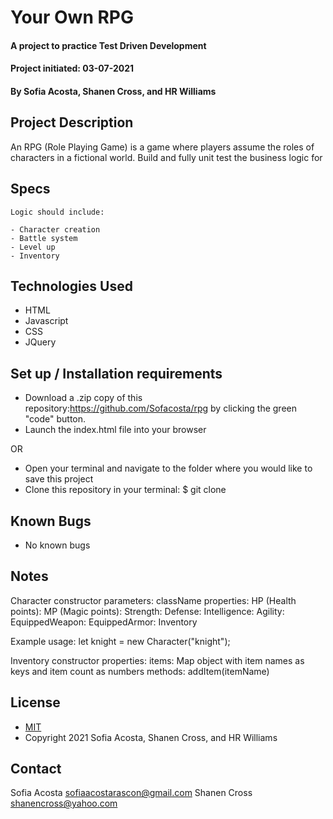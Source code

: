 # Your Own RPG
#### A project to practice Test Driven Development 
#### Project initiated: 03-07-2021
#### By Sofia Acosta, Shanen Cross, and HR Williams
## Project Description
An RPG (Role Playing Game) is a game where players assume the roles of characters in a fictional world. Build and fully unit test the business logic for 
## Specs
 
```
Logic should include: 

- Character creation 
- Battle system 
- Level up 
- Inventory

 ```
## Technologies Used
* HTML
* Javascript
* CSS
* JQuery
## Set up / Installation requirements
* Download a .zip copy of this repository:https://github.com/Sofacosta/rpg by clicking the green "code" button. 
* Launch the index.html file into your browser
 
OR
 
* Open your terminal and navigate to the folder where you would like to save this project
* Clone this repository in your terminal: $ git clone
## Known Bugs
* No known bugs
## Notes
Character constructor
	parameters: className
	properties:
		HP (Health points):
		MP (Magic points):
		Strength:
		Defense:
		Intelligence:
		Agility:
		EquippedWeapon:
		EquippedArmor:
		Inventory

Example usage: let knight = new Character("knight");

Inventory constructor
	properties:
		items: Map object with item names as keys and item count as numbers
	methods:
		addItem(itemName)
    



## License
* [MIT](https://choosealicense.com/licenses/mit)
* Copyright 2021 Sofia Acosta, Shanen Cross, and HR Williams
## Contact
Sofia Acosta sofiaacostarascon@gmail.com
Shanen Cross shanencross@yahoo.com
